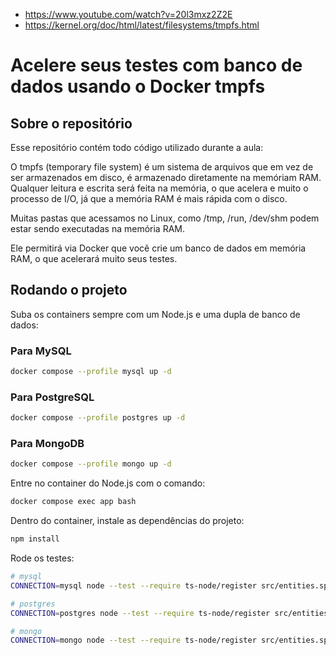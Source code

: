 - https://www.youtube.com/watch?v=20l3mxz2Z2E
- https://kernel.org/doc/html/latest/filesystems/tmpfs.html

# Acelere seus testes com banco de dados usando o Docker tmpfs

## Sobre o repositório
Esse repositório contém todo código utilizado durante a aula: 

O tmpfs (temporary file system) é um sistema de arquivos que em vez de ser armazenados em disco, é armazenado diretamente na memóriam RAM. Qualquer leitura e escrita será feita na memória, o que acelera e muito o processo de I/O, já que a memória RAM é mais rápida com o disco.

Muitas pastas que acessamos no Linux, como /tmp, /run, /dev/shm podem estar sendo executadas na memória RAM.

Ele permitirá via Docker que você crie um banco de dados em memória RAM, o que acelerará muito seus testes.

## Rodando o projeto

Suba os containers sempre com um Node.js e uma dupla de banco de dados:
    
### Para MySQL    
```bash 
docker compose --profile mysql up -d
```
### Para PostgreSQL
```bash
docker compose --profile postgres up -d
```

### Para MongoDB
```bash
docker compose --profile mongo up -d
```

Entre no container do Node.js com o comando:
```bash
docker compose exec app bash
```

Dentro do container, instale as dependências do projeto:
```bash
npm install
```

Rode os testes:
```bash
# mysql
CONNECTION=mysql node --test --require ts-node/register src/entities.spec.ts

# postgres
CONNECTION=postgres node --test --require ts-node/register src/entities.spec.ts

# mongo
CONNECTION=mongo node --test --require ts-node/register src/entities.spec.ts
```
